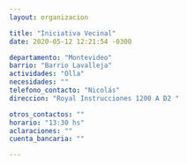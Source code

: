 ```yaml
---
layout: organizacion

title: "Iniciativa Vecinal"
date: 2020-05-12 12:21:54 -0300

departamento: "Montevideo"
barrio: "Barrio Lavalleja"
actividades: "Olla"
necesidades: ""
telefono_contacto: "Nicolás"
direccion: "Royal Instrucciones 1200 A D2 "

otros_contactos: ""
horario: "13:30 hs"
aclaraciones: ""
cuenta_bancaria: ""

---
```

